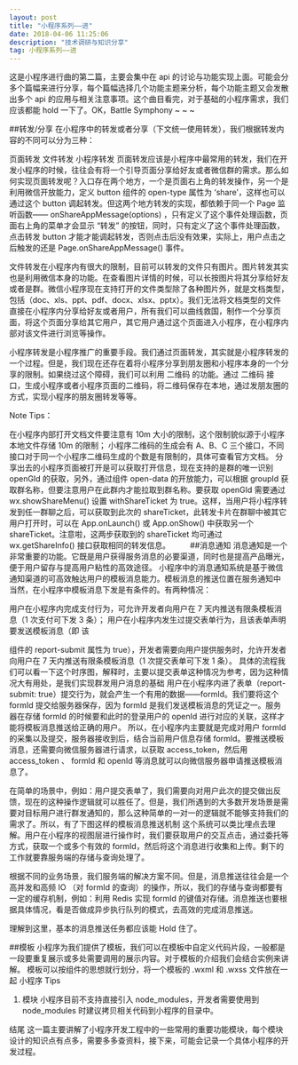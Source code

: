 ```yaml
---
layout: post
title: "小程序系列——进"
date: 2018-04-06 11:25:06 
description: "技术调研与知识分享"
tag: 小程序系列——进
---
```

这是小程序进行曲的第二篇，主要会集中在 api 的讨论与功能实现上面。可能会分多个篇幅来进行分享，每个篇幅选择几个功能主题来分析，每个功能主题又会发散出多个 api 的应用与相关注意事项。这个曲目看完，对于基础的小程序需求，我们应该都能 hold 一下了。OK，Battle Symphony ~ ~ ~


##转发/分享
在小程序中的转发或者分享（下文统一使用转发），我们根据转发内容的不同可以分为三种：

页面转发
文件转发
小程序转发
页面转发应该是小程序中最常用的转发，我们在开发小程序的时候，往往会有将一个引导页面分享给好友或者微信群的需求。那么如何实现页面转发呢？入口存在两个地方，一个是页面右上角的转发操作，另一个是利用微信开放能力，定义 button 组件的 open-type 属性为 ‘share’，这样也可以通过这个 button 调起转发。但这两个地方转发的实现，都依赖于同一个 Page 监听函数—— onShareAppMessage(options) ，只有定义了这个事件处理函数，页面右上角的菜单才会显示 “转发” 的按钮，同时，只有定义了这个事件处理函数，点击转发 button 才能才能调起转发，否则点击后没有效果，实际上，用户点击之后触发的还是 Page.onShareAppMessage() 事件。

文件转发在小程序内有很大的限制，目前可以转发的文件只有图片。图片转发其实也是利用微信本身的功能。在查看图片详情的时候，可以长按图片将其分享给好友或者是群。微信小程序现在支持打开的文件类型除了各种图片外，就是文档类型，包括（doc、xls、ppt、pdf、docx、xlsx、pptx）。我们无法将文档类型的文件直接在小程序内分享给好友或者用户，所有我们可以曲线救国，制作一个分享页面，将这个页面分享给其它用户，其它用户通过这个页面进入小程序，在小程序内部对该文件进行浏览等操作。

小程序转发是小程序推广的重要手段。我们通过页面转发，其实就是小程序转发的一个过程。但是，我们现在还存在着将小程序分享到朋友圈和小程序本身的一个分享的限制。如果绕过这个障碍，我们可以利用 二维码 的功能。通过 二维码 接口，生成小程序或者小程序页面的二维码，将二维码保存在本地，通过发朋友圈的方式，实现小程序的朋友圈转发等等。

Note Tips：

在小程序内部打开文档文件要注意有 10m 大小的限制，这个限制貌似源于小程序本地文件存储 10m 的限制；
小程序二维码的生成会有 A、B、C 三个接口，不同接口对于同一个小程序二维码生成的个数是有限制的，具体可查看官方文档。
分享出去的小程序页面被打开是可以获取打开信息，现在支持的是群的唯一识别 openGId 的获取，另外，通过组件 open-data 的开放能力，可以根据 groupId 获取群名称，但要注意用户在此群内才能拉取到群名称。要获取 openGId 需要通过 wx.showShareMenu() 设置 withShareTicket 为 true。这样，当用户将小程序转发到任一群聊之后，可以获取到此次的 shareTicket，此转发卡片在群聊中被其它用户打开时，可以在 App.onLaunch() 或 App.onShow() 中获取另一个 shareTicket。注意啦，这两步获取到的 shareTicket 均可通过 wx.getShareInfo() 接口获取相同的转发信息。
　　
##消息通知
消息通知是一个非常重要的功能。它既是用户获得服务消息的必要渠道，同时也是提高产品曝光，便于用户留存与提高用户粘性的高效途径。 
小程序中的消息通知系统是基于微信通知渠道的可高效触达用户的模板消息能力。模板消息的推送位置在服务通知中
当然，在小程序中模板消息下发是有条件的。有两种情况：

用户在小程序内完成支付行为，可允许开发者向用户在 7 天内推送有限条模板消息（1 次支付可下发 3 条）；
用户在小程序内发生过提交表单行为，且该表单声明要发送模板消息（即 该 <form/>组件的 report-submit 属性为 true），开发者需要向用户提供服务时，允许开发者向用户在 7 天内推送有限条模板消息（1 次提交表单可下发 1 条）。
具体的流程我们可以看一下这个时序图，解释时，主要以提交表单这种情况为参考，因为这种情况大有用处，是我们实现群发用户消息的基础
用户在小程序内进了表单（report-submit: true）提交行为，就会产生一个有用的数据——formId。我们要将这个 formId 提交给服务器保存，因为 formId 是我们发送模板消息的凭证之一。服务器在存储 formId 的时候要和此时的登录用户的 openId 进行对应的关联，这样才能将模板消息推送给正确的用户。 
所以，在小程序内主要就是完成对用户 formId 的采集以及提交，服务器接收到后，结合当前用户信息存储 formId。要推送模板消息，还需要向微信服务器进行请求，以获取 access_token，然后用 access_token 、 formId 和 openId 等消息就可以向微信服务器申请推送模板消息了。

在简单的场景中，例如：用户提交表单了，我们需要向对用户此次的提交做出反馈，现在的这种操作逻辑就可以胜任了。但是，我们所遇到的大多数开发场景是需要对目标用户进行群发通知的，那么这种简单的一对一的逻辑就不能够支持我们的需求了。所以，有了下图这样的模板消息推送机制
这个系统可以类比埋点去理解。用户在小程序的视图层进行操作时，我们要获取用户的交互点击，通过委托等方式，获取一个或多个有效的 formId，然后将这个消息进行收集和上传。剩下的工作就要靠服务端的存储与查询处理了。

根据不同的业务场景，我们服务端的解决方案不同。但是，消息推送往往会是一个高并发和高频 IO （对 formId 的查询）的操作，所以，我们的存储与查询都要有一定的缓存机制，例如：利用 Redis 实现 formId 的键值对存储。消息推送也要根据具体情况，看是否做成异步执行队列的模式，去高效的完成消息推送。

理解到这里，基本的消息推送任务都应该能 Hold 住了。

##模板
小程序为我们提供了模板，我们可以在模板中自定义代码片段，一般都是一段要重复展示或多处需要调用的展示内容。对于模板的介绍我们会结合实例来讲解。 
模板可以按组件的思想就行划分，将一个模板的 .wxml 和 .wxss 文件放在一起
小程序 Tips
1. 模块
小程序目前不支持直接引入 node_modules，开发者需要使用到 node_modules 时建议拷贝相关代码到小程序的目录中。

结尾
这一篇主要讲解了小程序开发工程中的一些常用的重要功能模块，每个模块设计的知识点有点多，需要多多查资料，接下来，可能会记录一个具体小程序的开发过程。

